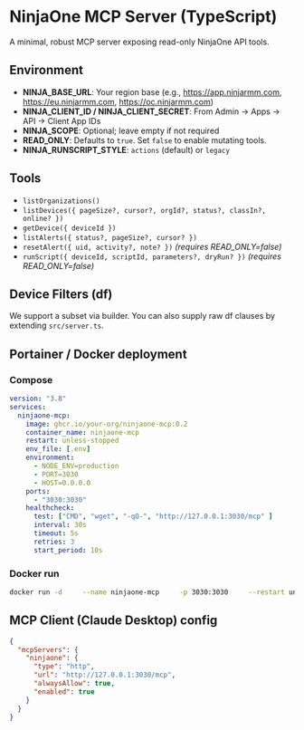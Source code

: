 # NinjaOne MCP Server (TypeScript)

A minimal, robust MCP server exposing read-only NinjaOne API tools.

## Environment
- **NINJA_BASE_URL**: Your region base (e.g., https://app.ninjarmm.com, https://eu.ninjarmm.com, https://oc.ninjarmm.com)
- **NINJA_CLIENT_ID / NINJA_CLIENT_SECRET**: From Admin → Apps → API → Client App IDs
- **NINJA_SCOPE**: Optional; leave empty if not required
- **READ_ONLY**: Defaults to `true`. Set `false` to enable mutating tools.
- **NINJA_RUNSCRIPT_STYLE**: `actions` (default) or `legacy`

## Tools
- `listOrganizations()`
- `listDevices({ pageSize?, cursor?, orgId?, status?, classIn?, online? })`
- `getDevice({ deviceId })`
- `listAlerts({ status?, pageSize?, cursor? })`
- `resetAlert({ uid, activity?, note? })` *(requires READ_ONLY=false)*
- `runScript({ deviceId, scriptId, parameters?, dryRun? })` *(requires READ_ONLY=false)*

## Device Filters (df)
We support a subset via builder. You can also supply raw df clauses by extending `src/server.ts`.

## Portainer / Docker deployment
### Compose
```yaml
version: "3.8"
services:
  ninjaone-mcp:
    image: ghcr.io/your-org/ninjaone-mcp:0.2
    container_name: ninjaone-mcp
    restart: unless-stopped
    env_file: [.env]
    environment:
      - NODE_ENV=production
      - PORT=3030
      - HOST=0.0.0.0
    ports:
      - "3030:3030"
    healthcheck:
      test: ["CMD", "wget", "-qO-", "http://127.0.0.1:3030/mcp" ]
      interval: 30s
      timeout: 5s
      retries: 3
      start_period: 10s
```

### Docker run
```bash
docker run -d     --name ninjaone-mcp     -p 3030:3030     --restart unless-stopped     --env-file ./.env     ghcr.io/your-org/ninjaone-mcp:0.2
```

## MCP Client (Claude Desktop) config
```json
{
  "mcpServers": {
    "ninjaone": {
      "type": "http",
      "url": "http://127.0.0.1:3030/mcp",
      "alwaysAllow": true,
      "enabled": true
    }
  }
}
```
